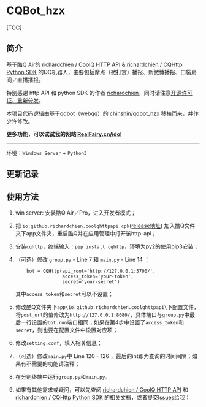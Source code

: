 # CQBot_hzx

[TOC]

## 简介

基于酷Q Air的 [richardchien / CoolQ HTTP API](https://github.com/richardchien/coolq-http-api)  & [richardchien / CQHttp Python SDK](https://github.com/richardchien/cqhttp-python-sdk) 的QQ机器人，主要包括摩点（微打赏）播报、新微博播报、口袋房间／直播播报。

特别感谢 http API 和 python SDK 的作者 [richardchien](https://github.com/richardchien)，同时请注意[开源许可证、重新分发](https://github.com/richardchien/coolq-http-api#开源许可证重新分发)。

本项目代码逻辑由基于qqbot（webqq）的 [chinshin/qqbot_hzx](https://github.com/chinshin/qqbot_hzx) 移植而来，并作少许修改。

**更多功能，可以试试我的网站  [RealFairy.cn/idol](https://RealFairy.cn/idol)**

------

环境：`Windows Server` + `Python3`


## 更新记录



## 使用方法

1. win server: 安装酷Q Air／Pro，进入开发者模式；
2. 把 `io.github.richardchien.coolqhttpapi.cpk`([release地址](https://github.com/richardchien/coolq-http-api/releases)) 加入酷Q文件夹下app文件夹，重启酷Q并在应用管理中打开该http-api；
3. 安装`cqhttp`，终端输入：`pip install cqhttp`，环境为py2的使用pip3安装；
4. （可选）修改 `group.py` - Line 7 和 `main.py` - Line 14 ：


	```
		bot = CQHttp(api_root='http://127.0.0.1:5700/',
		             access_token='your-token',
		             secret='your-secret')
	```
	
	其中`access_token`和`secret`可以不设置；

5. 修改酷Q文件夹下`app\io.github.richardchien.coolqhttpapi\`下配置文件，将`post_url`的值修改为`http://127.0.0.1:8080/`，具体端口与`group.py`中最后一行设置的`bot.run`端口相同；如果在第4步中设置了`access_token`和`secret`，则也要在配置文件中设置对应项；
6. 修改`setting.conf`，填入相关信息；
7. （可选）修改`main.py`中 Line 120 - 126 ，最后的int即为查询的时间间隔；如果有不需要的功能请注释；
8. 在分别终端中运行`group.py`和`main.py`。
9. 如果有其他需求或疑问，可以先查阅 [richardchien / CoolQ HTTP API](https://github.com/richardchien/coolq-http-api) 和 [richardchien / CQHttp Python SDK](https://github.com/richardchien/cqhttp-python-sdk) 的相关文档，或者提交[Issues](https://github.com/chinshin/CQBot_hzx/issues)给我；